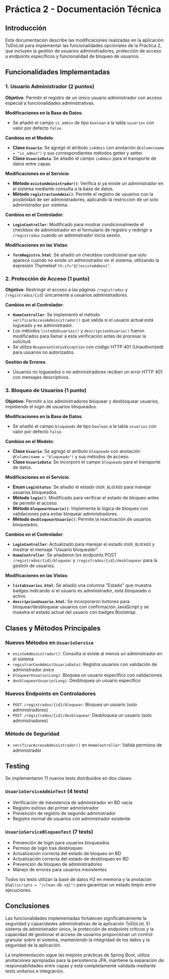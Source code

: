 # Práctica 2 - Documentación Técnica

## Introducción

Esta documentación describe las modificaciones realizadas en la aplicación ToDoList para implementar las funcionalidades opcionales de la Práctica 2, que incluyen la gestión de usuarios administradores, protección de acceso a endpoints específicos y funcionalidad de bloqueo de usuarios.

## Funcionalidades Implementadas

### 1. Usuario Administrador (2 puntos)

**Objetivo**: Permitir el registro de un único usuario administrador con acceso especial a funcionalidades administrativas.

**Modificaciones en la Base de Datos**:
- Se añadió el campo `is_admin` de tipo `boolean` a la tabla `usuarios` con valor por defecto `false`.

**Cambios en el Modelo**:
- **Clase `Usuario`**: Se agregó el atributo `isAdmin` con anotación `@Column(name = "is_admin")` y sus correspondientes métodos getter y setter.
- **Clase `UsuarioData`**: Se añadió el campo `isAdmin` para el transporte de datos entre capas.

**Modificaciones en el Servicio**:
- **Método `existeAdministrador()`**: Verifica si ya existe un administrador en el sistema mediante consulta a la base de datos.
- **Método `registrarConAdmin()`**: Permite el registro de usuarios con la posibilidad de ser administradores, aplicando la restricción de un solo administrador por sistema.

**Cambios en el Controlador**:
- **`LoginController`**: Modificado para mostrar condicionalmente el checkbox de administrador en el formulario de registro y redirigir a `/registrados` cuando un administrador inicia sesión.

**Modificaciones en las Vistas**:
- **`formRegistro.html`**: Se añadió un checkbox condicional que solo aparece cuando no existe un administrador en el sistema, utilizando la expresión Thymeleaf `th:if="${!existeAdmin}"`.

### 2. Protección de Acceso (1 punto)

**Objetivo**: Restringir el acceso a las páginas `/registrados` y `/registrados/{id}` únicamente a usuarios administradores.

**Cambios en el Controlador**:
- **`HomeController`**: Se implementó el método `verificarAccesoAdministrador()` que valida si el usuario actual está logueado y es administrador.
- Los métodos `listadoUsuarios()` y `descripcionUsuario()` fueron modificados para llamar a esta verificación antes de procesar la solicitud.
- Se utiliza `ResponseStatusException` con código HTTP 401 (Unauthorized) para usuarios no autorizados.

**Gestión de Errores**:
- Usuarios no logueados o no administradores reciben un error HTTP 401 con mensajes descriptivos.

### 3. Bloqueo de Usuarios (1 punto)

**Objetivo**: Permitir a los administradores bloquear y desbloquear usuarios, impidiendo el login de usuarios bloqueados.

**Modificaciones en la Base de Datos**:
- Se añadió el campo `bloqueado` de tipo `boolean` a la tabla `usuarios` con valor por defecto `false`.

**Cambios en el Modelo**:
- **Clase `Usuario`**: Se agregó el atributo `bloqueado` con anotación `@Column(name = "bloqueado")` y sus métodos de acceso.
- **Clase `UsuarioData`**: Se incorporó el campo `bloqueado` para el transporte de datos.

**Modificaciones en el Servicio**:
- **Enum `LoginStatus`**: Se añadió el estado `USER_BLOCKED` para manejar usuarios bloqueados.
- **Método `login()`**: Modificado para verificar el estado de bloqueo antes de permitir el acceso.
- **Método `bloquearUsuario()`**: Implementa la lógica de bloqueo con validaciones para evitar bloquear administradores.
- **Método `desbloquearUsuario()`**: Permite la reactivación de usuarios bloqueados.

**Cambios en el Controlador**:
- **`LoginController`**: Actualizado para manejar el estado `USER_BLOCKED` y mostrar el mensaje "Usuario bloqueado".
- **`HomeController`**: Se añadieron los endpoints POST `/registrados/{id}/bloquear` y `/registrados/{id}/desbloquear` para la gestión de usuarios.

**Modificaciones en las Vistas**:
- **`listaUsuarios.html`**: Se añadió una columna "Estado" que muestra badges indicando si el usuario es administrador, está bloqueado o activo.
- **`descripcionUsuario.html`**: Se incorporaron botones para bloquear/desbloquear usuarios con confirmación JavaScript y se muestra el estado actual del usuario con badges Bootstrap.

## Clases y Métodos Principales

### Nuevos Métodos en `UsuarioService`
- `existeAdministrador()`: Consulta si existe al menos un administrador en el sistema
- `registrarConAdmin(UsuarioData)`: Registra usuarios con validación de administrador único
- `bloquearUsuario(Long)`: Bloquea un usuario específico con validaciones
- `desbloquearUsuario(Long)`: Desbloquea un usuario específico

### Nuevos Endpoints en Controladores
- `POST /registrados/{id}/bloquear`: Bloquea un usuario (solo administradores)
- `POST /registrados/{id}/desbloquear`: Desbloquea un usuario (solo administradores)

### Método de Seguridad
- `verificarAccesoAdministrador()` en `HomeController`: Valida permisos de administrador

## Testing

Se implementaron 11 nuevos tests distribuidos en dos clases:

### `UsuarioServiceAdminTest` (4 tests)
- Verificación de inexistencia de administrador en BD vacía
- Registro exitoso del primer administrador
- Prevención de registro de segundo administrador
- Registro normal de usuarios con administrador existente

### `UsuarioServiceBloqueoTest` (7 tests)
- Prevención de login para usuarios bloqueados
- Permiso de login tras desbloqueo
- Actualización correcta del estado de bloqueo en BD
- Actualización correcta del estado de desbloqueo en BD
- Prevención de bloqueo de administradores
- Manejo de errores para usuarios inexistentes

Todos los tests utilizan la base de datos H2 en memoria y la anotación `@Sql(scripts = "/clean-db.sql")` para garantizar un estado limpio entre ejecuciones.

## Conclusiones

Las funcionalidades implementadas fortalecen significativamente la seguridad y capacidades administrativas de la aplicación ToDoList. El sistema de administrador único, la protección de endpoints críticos y la capacidad de gestionar el acceso de usuarios proporcionan un control granular sobre el sistema, manteniendo la integridad de los datos y la seguridad de la aplicación.

La implementación sigue las mejores prácticas de Spring Boot, utiliza anotaciones apropiadas para la persistencia JPA, mantiene la separación de responsabilidades entre capas y está completamente validada mediante tests unitarios e integración.
